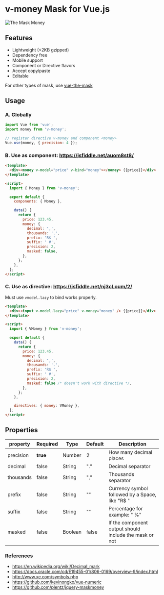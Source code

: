 # v-money Mask for Vue.js

![The Mask Money](https://cdn-images-1.medium.com/max/600/1*Rpc289FpghuHrnzyVpOUig.gif)

## Features

- Lightweight (<2KB gzipped)
- Dependency free
- Mobile support
- Component or Directive flavors
- Accept copy/paste
- Editable

For other types of mask, use [vue-the-mask](https://vuejs-tips.github.io/vue-the-mask)

## Usage

### A. Globally

```js
import Vue from 'vue';
import money from 'v-money';

// register directive v-money and component <money>
Vue.use(money, { precision: 4 });
```

### B. Use as component: https://jsfiddle.net/auom8st8/

```html
<template>
  <div><money v-model="price" v-bind="money"></money> {{price}}</div>
</template>

<script>
  import { Money } from 'v-money';

  export default {
    components: { Money },

    data() {
      return {
        price: 123.45,
        money: {
          decimal: ',',
          thousands: '.',
          prefix: 'R$ ',
          suffix: ' #',
          precision: 2,
          masked: false,
        },
      };
    },
  };
</script>
```

### C. Use as directive: https://jsfiddle.net/nj3cLoum/2/

Must use `vmodel.lazy` to bind works properly.

```html
<template>
  <div><input v-model.lazy="price" v-money="money" /> {{price}}</div>
</template>

<script>
  import { VMoney } from 'v-money';

  export default {
    data() {
      return {
        price: 123.45,
        money: {
          decimal: ',',
          thousands: '.',
          prefix: 'R$ ',
          suffix: ' #',
          precision: 2,
          masked: false /* doesn't work with directive */,
        },
      };
    },

    directives: { money: VMoney },
  };
</script>
```

## Properties

| property  | Required | Type    | Default | Description                                            |
| --------- | -------- | ------- | ------- | ------------------------------------------------------ |
| precision | **true** | Number  | 2       | How many decimal places                                |
| decimal   | false    | String  | "."     | Decimal separator                                      |
| thousands | false    | String  | ","     | Thousands separator                                    |
| prefix    | false    | String  | ""      | Currency symbol followed by a Space, like "R\$ "       |
| suffix    | false    | String  | ""      | Percentage for example: " %"                           |
| masked    | false    | Boolean | false   | If the component output should include the mask or not |

### References

- https://en.wikipedia.org/wiki/Decimal_mark
- https://docs.oracle.com/cd/E19455-01/806-0169/overview-9/index.html
- http://www.xe.com/symbols.php
- https://github.com/kevinongko/vue-numeric
- https://github.com/plentz/jquery-maskmoney
